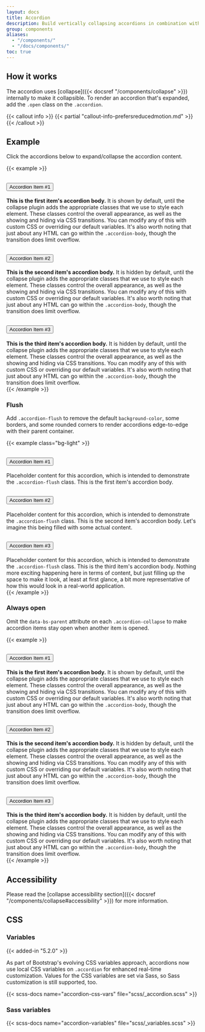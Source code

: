 ```yaml
---
layout: docs
title: Accordion
description: Build vertically collapsing accordions in combination with our Collapse JavaScript plugin.
group: components
aliases:
  - "/components/"
  - "/docs/components/"
toc: true
---
```


## How it works

The accordion uses [collapse]({{< docsref "/components/collapse" >}}) internally to make it collapsible. To render an accordion that's expanded, add the `.open` class on the `.accordion`.

{{< callout info >}}
{{< partial "callout-info-prefersreducedmotion.md" >}}
{{< /callout >}}

## Example

Click the accordions below to expand/collapse the accordion content.

{{< example >}}
<div class="accordion" id="accordionExample">
  <div class="accordion-item">
    <h2 class="accordion-header" id="headingOne">
      <button class="accordion-button" type="button" data-bs-toggle="collapse" data-bs-target="#collapseOne" aria-expanded="true" aria-controls="collapseOne">
        Accordion Item #1
      </button>
    </h2>
    <div id="collapseOne" class="accordion-collapse collapse show" aria-labelledby="headingOne" data-bs-parent="#accordionExample">
      <div class="accordion-body">
        <strong>This is the first item's accordion body.</strong> It is shown by default, until the collapse plugin adds the appropriate classes that we use to style each element. These classes control the overall appearance, as well as the showing and hiding via CSS transitions. You can modify any of this with custom CSS or overriding our default variables. It's also worth noting that just about any HTML can go within the <code>.accordion-body</code>, though the transition does limit overflow.
      </div>
    </div>
  </div>
  <div class="accordion-item">
    <h2 class="accordion-header" id="headingTwo">
      <button class="accordion-button collapsed" type="button" data-bs-toggle="collapse" data-bs-target="#collapseTwo" aria-expanded="false" aria-controls="collapseTwo">
        Accordion Item #2
      </button>
    </h2>
    <div id="collapseTwo" class="accordion-collapse collapse" aria-labelledby="headingTwo" data-bs-parent="#accordionExample">
      <div class="accordion-body">
        <strong>This is the second item's accordion body.</strong> It is hidden by default, until the collapse plugin adds the appropriate classes that we use to style each element. These classes control the overall appearance, as well as the showing and hiding via CSS transitions. You can modify any of this with custom CSS or overriding our default variables. It's also worth noting that just about any HTML can go within the <code>.accordion-body</code>, though the transition does limit overflow.
      </div>
    </div>
  </div>
  <div class="accordion-item">
    <h2 class="accordion-header" id="headingThree">
      <button class="accordion-button collapsed" type="button" data-bs-toggle="collapse" data-bs-target="#collapseThree" aria-expanded="false" aria-controls="collapseThree">
        Accordion Item #3
      </button>
    </h2>
    <div id="collapseThree" class="accordion-collapse collapse" aria-labelledby="headingThree" data-bs-parent="#accordionExample">
      <div class="accordion-body">
        <strong>This is the third item's accordion body.</strong> It is hidden by default, until the collapse plugin adds the appropriate classes that we use to style each element. These classes control the overall appearance, as well as the showing and hiding via CSS transitions. You can modify any of this with custom CSS or overriding our default variables. It's also worth noting that just about any HTML can go within the <code>.accordion-body</code>, though the transition does limit overflow.
      </div>
    </div>
  </div>
</div>
{{< /example >}}

### Flush

Add `.accordion-flush` to remove the default `background-color`, some borders, and some rounded corners to render accordions edge-to-edge with their parent container.

{{< example class="bg-light" >}}
<div class="accordion accordion-flush" id="accordionFlushExample">
  <div class="accordion-item">
    <h2 class="accordion-header" id="flush-headingOne">
      <button class="accordion-button collapsed" type="button" data-bs-toggle="collapse" data-bs-target="#flush-collapseOne" aria-expanded="false" aria-controls="flush-collapseOne">
        Accordion Item #1
      </button>
    </h2>
    <div id="flush-collapseOne" class="accordion-collapse collapse" aria-labelledby="flush-headingOne" data-bs-parent="#accordionFlushExample">
      <div class="accordion-body">Placeholder content for this accordion, which is intended to demonstrate the <code>.accordion-flush</code> class. This is the first item's accordion body.</div>
    </div>
  </div>
  <div class="accordion-item">
    <h2 class="accordion-header" id="flush-headingTwo">
      <button class="accordion-button collapsed" type="button" data-bs-toggle="collapse" data-bs-target="#flush-collapseTwo" aria-expanded="false" aria-controls="flush-collapseTwo">
        Accordion Item #2
      </button>
    </h2>
    <div id="flush-collapseTwo" class="accordion-collapse collapse" aria-labelledby="flush-headingTwo" data-bs-parent="#accordionFlushExample">
      <div class="accordion-body">Placeholder content for this accordion, which is intended to demonstrate the <code>.accordion-flush</code> class. This is the second item's accordion body. Let's imagine this being filled with some actual content.</div>
    </div>
  </div>
  <div class="accordion-item">
    <h2 class="accordion-header" id="flush-headingThree">
      <button class="accordion-button collapsed" type="button" data-bs-toggle="collapse" data-bs-target="#flush-collapseThree" aria-expanded="false" aria-controls="flush-collapseThree">
        Accordion Item #3
      </button>
    </h2>
    <div id="flush-collapseThree" class="accordion-collapse collapse" aria-labelledby="flush-headingThree" data-bs-parent="#accordionFlushExample">
      <div class="accordion-body">Placeholder content for this accordion, which is intended to demonstrate the <code>.accordion-flush</code> class. This is the third item's accordion body. Nothing more exciting happening here in terms of content, but just filling up the space to make it look, at least at first glance, a bit more representative of how this would look in a real-world application.</div>
    </div>
  </div>
</div>
{{< /example >}}

### Always open

Omit the `data-bs-parent` attribute on each `.accordion-collapse` to make accordion items stay open when another item is opened.

{{< example >}}
<div class="accordion" id="accordionPanelsStayOpenExample">
  <div class="accordion-item">
    <h2 class="accordion-header" id="panelsStayOpen-headingOne">
      <button class="accordion-button" type="button" data-bs-toggle="collapse" data-bs-target="#panelsStayOpen-collapseOne" aria-expanded="true" aria-controls="panelsStayOpen-collapseOne">
        Accordion Item #1
      </button>
    </h2>
    <div id="panelsStayOpen-collapseOne" class="accordion-collapse collapse show" aria-labelledby="panelsStayOpen-headingOne">
      <div class="accordion-body">
        <strong>This is the first item's accordion body.</strong> It is shown by default, until the collapse plugin adds the appropriate classes that we use to style each element. These classes control the overall appearance, as well as the showing and hiding via CSS transitions. You can modify any of this with custom CSS or overriding our default variables. It's also worth noting that just about any HTML can go within the <code>.accordion-body</code>, though the transition does limit overflow.
      </div>
    </div>
  </div>
  <div class="accordion-item">
    <h2 class="accordion-header" id="panelsStayOpen-headingTwo">
      <button class="accordion-button collapsed" type="button" data-bs-toggle="collapse" data-bs-target="#panelsStayOpen-collapseTwo" aria-expanded="false" aria-controls="panelsStayOpen-collapseTwo">
        Accordion Item #2
      </button>
    </h2>
    <div id="panelsStayOpen-collapseTwo" class="accordion-collapse collapse" aria-labelledby="panelsStayOpen-headingTwo">
      <div class="accordion-body">
        <strong>This is the second item's accordion body.</strong> It is hidden by default, until the collapse plugin adds the appropriate classes that we use to style each element. These classes control the overall appearance, as well as the showing and hiding via CSS transitions. You can modify any of this with custom CSS or overriding our default variables. It's also worth noting that just about any HTML can go within the <code>.accordion-body</code>, though the transition does limit overflow.
      </div>
    </div>
  </div>
  <div class="accordion-item">
    <h2 class="accordion-header" id="panelsStayOpen-headingThree">
      <button class="accordion-button collapsed" type="button" data-bs-toggle="collapse" data-bs-target="#panelsStayOpen-collapseThree" aria-expanded="false" aria-controls="panelsStayOpen-collapseThree">
        Accordion Item #3
      </button>
    </h2>
    <div id="panelsStayOpen-collapseThree" class="accordion-collapse collapse" aria-labelledby="panelsStayOpen-headingThree">
      <div class="accordion-body">
        <strong>This is the third item's accordion body.</strong> It is hidden by default, until the collapse plugin adds the appropriate classes that we use to style each element. These classes control the overall appearance, as well as the showing and hiding via CSS transitions. You can modify any of this with custom CSS or overriding our default variables. It's also worth noting that just about any HTML can go within the <code>.accordion-body</code>, though the transition does limit overflow.
      </div>
    </div>
  </div>
</div>
{{< /example >}}

## Accessibility

Please read the [collapse accessibility section]({{< docsref "/components/collapse#accessibility" >}}) for more information.

## CSS

### Variables

{{< added-in "5.2.0" >}}

As part of Bootstrap's evolving CSS variables approach, accordions now use local CSS variables on `.accordion` for enhanced real-time customization. Values for the CSS variables are set via Sass, so Sass customization is still supported, too.

{{< scss-docs name="accordion-css-vars" file="scss/_accordion.scss" >}}

### Sass variables

{{< scss-docs name="accordion-variables" file="scss/_variables.scss" >}}
